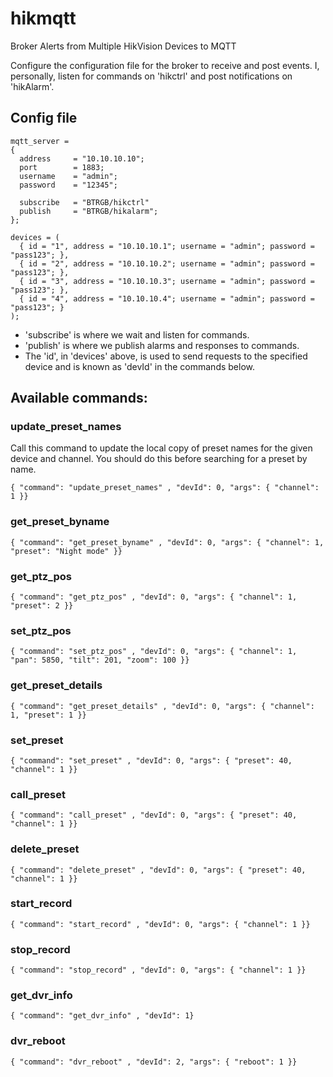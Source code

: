 # hikmqtt
Broker Alerts from Multiple HikVision Devices to MQTT

Configure the configuration file for the broker to receive and post events.
I, personally, listen for commands on 'hikctrl' and post notifications on 'hikAlarm'.

## Config file

```
mqtt_server =
{
  address     = "10.10.10.10";
  port        = 1883;
  username    = "admin";
  password    = "12345";

  subscribe   = "BTRGB/hikctrl"
  publish     = "BTRGB/hikalarm";
};

devices = (
  { id = "1", address = "10.10.10.1"; username = "admin"; password = "pass123"; },
  { id = "2", address = "10.10.10.2"; username = "admin"; password = "pass123"; },
  { id = "3", address = "10.10.10.3"; username = "admin"; password = "pass123"; },
  { id = "4", address = "10.10.10.4"; username = "admin"; password = "pass123"; }
);
```

* 'subscribe' is where we wait and listen for commands.
* 'publish' is where we publish alarms and responses to commands.
* The 'id', in 'devices' above, is used to send requests to the specified device and is known as 'devId' in the commands below.

## Available commands:

### update_preset_names

Call this command to update the local copy of preset names for the given device and channel. You should do this before searching for a preset by name.

```mqtt
{ "command": "update_preset_names" , "devId": 0, "args": { "channel": 1 }}
```

### get_preset_byname
```
{ "command": "get_preset_byname" , "devId": 0, "args": { "channel": 1, "preset": "Night mode" }}
```

### get_ptz_pos
```
{ "command": "get_ptz_pos" , "devId": 0, "args": { "channel": 1, "preset": 2 }}
```
### set_ptz_pos
```
{ "command": "set_ptz_pos" , "devId": 0, "args": { "channel": 1, "pan": 5850, "tilt": 201, "zoom": 100 }}
```
### get_preset_details
```
{ "command": "get_preset_details" , "devId": 0, "args": { "channel": 1, "preset": 1 }}
```
### set_preset
```
{ "command": "set_preset" , "devId": 0, "args": { "preset": 40, "channel": 1 }}
```
### call_preset
```
{ "command": "call_preset" , "devId": 0, "args": { "preset": 40, "channel": 1 }}
```
### delete_preset
```
{ "command": "delete_preset" , "devId": 0, "args": { "preset": 40, "channel": 1 }}
```
### start_record
```
{ "command": "start_record" , "devId": 0, "args": { "channel": 1 }}
```
### stop_record
```
{ "command": "stop_record" , "devId": 0, "args": { "channel": 1 }}
```
### get_dvr_info
```
{ "command": "get_dvr_info" , "devId": 1}
```
### dvr_reboot
```
{ "command": "dvr_reboot" , "devId": 2, "args": { "reboot": 1 }}
```

